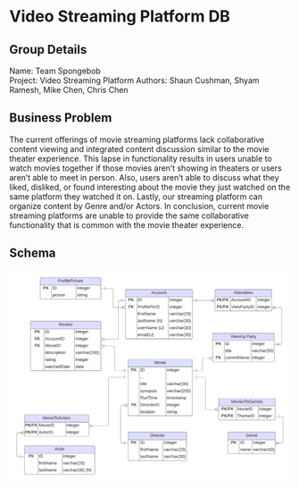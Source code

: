 # Video Streaming Platform DB

## Group Details

Name: Team Spongebob  
Project: Video Streaming Platform
Authors: Shaun Cushman, Shyam Ramesh, Mike Chen, Chris Chen

## Business Problem

The current offerings of movie streaming platforms lack collaborative content viewing and integrated content discussion similar to the movie theater experience. This lapse in functionality results in users unable to watch movies together if those movies aren’t showing in theaters or users aren’t able to meet in person. Also, users aren’t able to discuss what they liked, disliked, or found interesting about the movie they just watched on the same platform they watched it on. Lastly, our streaming platform can organize content by Genre and/or Actors. In conclusion, current movie streaming platforms are unable to provide the same collaborative functionality that is common with the movie theater experience.

## Schema

![alt text](<Schema/DB_Schema.png>)
